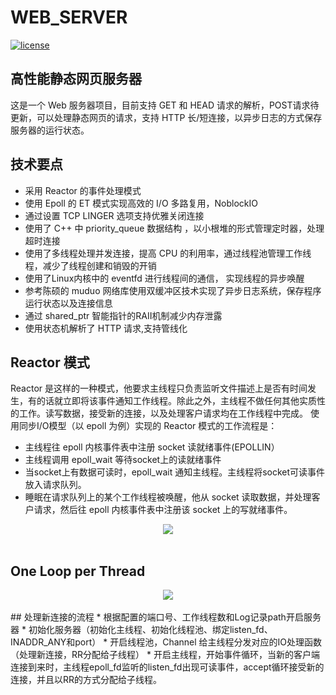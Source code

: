 # WEB_SERVER
[![license](https://img.shields.io/github/license/mashape/apistatus.svg)](https://opensource.org/licenses/MIT)
## 高性能静态网页服务器
   这是一个 Web 服务器项目，目前支持 GET 和 HEAD 请求的解析，POST请求待更新，可以处理静态网页的请求，支持 HTTP 长/短连接，以异步日志的方式保存服务器的运行状态。
## 技术要点
* 采用 Reactor 的事件处理模式
* 使用 Epoll 的 ET 模式实现高效的 I/O 多路复用，NoblockIO
* 通过设置 TCP LINGER 选项支持优雅关闭连接
* 使用了 C++ 中 priority_queue 数据结构 ，以小根堆的形式管理定时器，处理超时连接 
* 使用了多线程处理并发连接，提高 CPU 的利用率，通过线程池管理工作线程，减少了线程创建和销毁的开销
* 使用了Linux内核中的 eventfd 进行线程间的通信， 实现线程的异步唤醒
* 参考陈硕的 muduo 网络库使用双缓冲区技术实现了异步日志系统，保存程序运行状态以及连接信息
* 通过 shared_ptr 智能指针的RAII机制减少内存泄露
* 使用状态机解析了 HTTP 请求,支持管线化
## Reactor 模式
  Reactor 是这样的一种模式，他要求主线程只负责监听文件描述上是否有时间发生，有的话就立即将该事件通知工作线程。除此之外，主线程不做任何其他实质性的工作。读写数据，接受新的连接，以及处理客户请求均在工作线程中完成。
  使用同步I/O模型（以 epoll 为例）实现的 Reactor 模式的工作流程是：
* 主线程往 epoll 内核事件表中注册 socket 读就绪事件(EPOLLIN）
* 主线程调用 epoll_wait 等待socket上的读就绪事件
* 当socket上有数据可读时，epoll_wait 通知主线程。主线程将socket可读事件放入请求队列。
* 睡眠在请求队列上的某个工作线程被唤醒，他从 socket 读取数据，并处理客户请求，然后往 epoll 内核事件表中注册该 socket 上的写就绪事件。
<div align="center"> <img src="https://github.com/StormrageZ/WEB_SERVER/blob/master/docs/Reactor.png" /> </div><br>

## One Loop per Thread
<div align="center"> <img src="https://github.com/StormrageZ/WEB_SERVER/blob/master/docs/threadloop.png" /> </div><br>
## 处理新连接的流程
* 根据配置的端口号、工作线程数和Log记录path开启服务器
* 初始化服务器（初始化主线程、初始化线程池、绑定listen_fd、INADDR_ANY和port）
* 开启线程池，Channel 给主线程分发对应的IO处理函数（处理新连接，RR分配给子线程）
* 开启主线程，开始事件循环，当新的客户端连接到来时，主线程epoll_fd监听的listen_fd出现可读事件，accept循环接受新的连接，并且以RR的方式分配给子线程。
